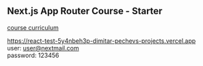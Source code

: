 ## Next.js App Router Course - Starter

[course curriculum](https://nextjs.org/learn)

https://react-test-5y4nbeh3p-dimitar-pechevs-projects.vercel.app  
user: user@nextmail.com  
password: 123456
